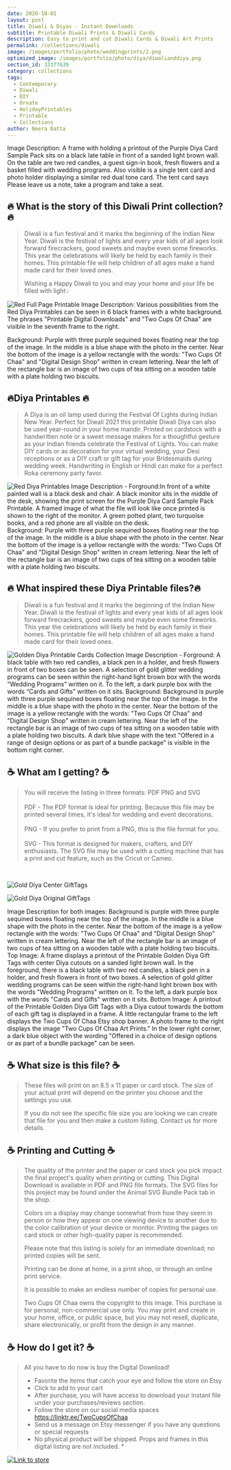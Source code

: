 ```yaml
---
date: 2020-10-01 
layout: post
title: Diwali & Diyas - Instant Downloads
subtitle: Printable Diwali Prints & Diwali Cards
description: Easy to print and cut Diwali Cards & Diwali Art Prints 
permalink: /collections/diwali
image: /images/portfolio/photo/weddingprints/2.png
optimized_image: /images/portfolio/photo/diya/diwalianddiya.png
section_id: 33377639
category: collections
tags:
  - Contemporary
  - Diwali
  - DIY
  - Ornate
  - HolidayPrintables
  - Printable
  - Collections
author: Neera Datta
---
```

Image Description: A frame with holding a printout of the Purple Diya Card Sample Pack sits on a black late table in front of a sanded light brown wall. On the table are two red candles, a guest sign-in book, fresh flowers and a basket filled with wedding programs. Also visible is a single tent card and photo holder displaying a similar red dual tone card. The tent card says Please leave us a note, take a program and take a seat. 

## 🔥 What is the story of this Diwali Print collection? 🔥
>Diwali is a fun festival and it marks the beginning of the Indian New Year. Diwali is the festival of lights and every year kids of all ages look forward firecrackers, good sweets and maybe even some fireworks. This year the celebrations will likely be held by each family in their homes. This printable file will help children of all ages make a hand made card for their loved ones.
>
>Wishing a Happy Diwali to you and may your home and your life be filled with light💡

![Red Full Page Printable](https://i.etsystatic.com/21226651/r/il/57b9c5/3688852472/il_794xN.3688852472_1flb.jpg)
Image Description: Various possibilities from the Red Diya Printables can be seen in 6 black frames with a white background. The phrases "Printable Digital Downloads" and "Two Cups Of Chaa" are visible in the seventh frame to the right.

Background: Purple with three purple sequined boxes floating near the top of the image. In the middle is a blue shape with the photo in the center. Near the bottom of the image is a yellow rectangle with the words: "Two Cups Of Chaa" and "Digital Design Shop" written in cream lettering. Near the left of the rectangle bar is an image of two cups of tea sitting on a wooden table with a plate holding two biscuits. 


## 🔥Diya Printables 🔥 
>A Diya is an oil lamp used during the Festival Of Lights during Indian New Year. Perfect for Diwali 2021 this printable Diwali Diya can also be used year-round in your home mandir. Printed on cardstock with a handwritten note or a sweet message makes for a thoughtful gesture as your Indian friends celebrate the Festival of Lights. You can make DIY cards or as decoration for your virtual wedding, your Desi receptions or as a DIY craft or gift tag for your Bridesmaids during wedding week. Handwriting in English or Hindi can make for a perfect Roka ceremony party favor.

![Red Diya Printables](https://i.etsystatic.com/21226651/r/il/3ef4ca/3717800401/il_794xN.3717800401_iw5o.jpg)
Image Description - Forground:In front of a white painted wall is a black desk and chair. A black monitor sits in the middle of the desk, showing the print screen for the Purple Diya Card Sample Pack Printable. A framed image of what the file will look like once printed is shown to the right of the monitor. A green potted plant, two turquoise books, and a red phone are all visible on the desk.  
Background: Purple with three purple sequined boxes floating near the top of the image. In the middle is a blue shape with the photo in the center. Near the bottom of the image is a yellow rectangle with the words: "Two Cups Of Chaa" and "Digital Design Shop" written in cream lettering. Near the left of the rectangle bar is an image of two cups of tea sitting on a wooden table with a plate holding two biscuits. 

## 🔥 What inspired these Diya Printable files?🔥
>Diwali is a fun festival and it marks the beginning of the Indian New Year. Diwali is the festival of lights and every year kids of all ages look forward firecrackers, good sweets and maybe even some fireworks. This year the celebrations will likely be held by each family in their homes. This printable file will help children of all ages make a hand made card for their loved ones.



![Golden Diya Printable Cards Collection](https://i.etsystatic.com/21226651/r/il/adc087/3765431635/il_794xN.3765431635_9b1d.jpg)
Image Description - Forground: A black table with two red candles, a black pen in a holder, and fresh flowers in front of two boxes can be seen. A selection of gold glitter wedding programs can be seen within the right-hand light brown box with the words “Wedding Programs” written on it. To the left, a dark purple box with the words “Cards and Gifts” written on it sits.
Background: Background is purple with three purple sequined boxes floating near the top of the image. In the middle is a blue shape with the photo in the center. Near the bottom of the image is a yellow rectangle with the words: "Two Cups Of Chaa" and "Digital Design Shop" written in cream lettering. Near the left of the rectangle bar is an image of two cups of tea sitting on a wooden table with a plate holding two biscuits. A dark blue shape with the text "Offered in a range of design options or as part of a bundle package" is visible in the bottom right corner.


## ☕ What am I getting? ☕
>You will receive the listing in three formats: PDF PNG and SVG
> <br/>
> <br/>
> PDF - The PDF format is ideal for printing. Because this file may be printed several times, it's ideal for wedding and event decorations.
> <br/>
> <br/>
> PNG - If you prefer to print from a PNG, this is the file format for you.
> <br/>
> <br/>
> SVG - This format is designed for makers, crafters, and DIY enthusiasts. The SVG file may be used with a cutting machine that has a print and cut feature, such as the Cricut or Cameo.

<br/>

![Gold Diya Center GiftTags](https://i.etsystatic.com/21226651/r/il/5bb5ba/3765493189/il_794xN.3765493189_m4oa.jpg)

![Gold Diya Original GiftTags](https://i.etsystatic.com/21226651/r/il/773342/3765443979/il_794xN.3765443979_r11d.jpg)

Image Description for both images: Background is purple with three purple sequined boxes floating near the top of the image. In the middle is a blue shape with the photo in the center. Near the bottom of the image is a yellow rectangle with the words: "Two Cups Of Chaa" and "Digital Design Shop" written in cream lettering. Near the left of the rectangle bar is an image of two cups of tea sitting on a wooden table with a plate holding two biscuits. 
Top Image: A frame displays a printout of the Printable Golden Diya Gift Tags with center Diya cutouts on a sanded light brown wall. In the foreground, there is a black table with two red candles, a black pen in a holder, and fresh flowers in front of two boxes. A selection of gold glitter wedding programs can be seen within the right-hand light brown box with the words "Wedding Programs" written on it. To the left, a dark purple box with the words "Cards and Gifts" written on it sits.
Bottom Image: A printout of the Printable Golden Diya Gift Tags with a Diya cutout towards the bottom of each gift tag is displayed in a frame. A little rectangular frame to the left displays the Two Cups Of Chaa Etsy shop banner. A photo frame to the right displays the image "Two Cups Of Chaa Art Prints." In the lower right corner, a dark blue object with the wording "Offered in a choice of design options or as part of a bundle package" can be seen.



## ☕ What size is this file? ☕
>These files will print on an 8.5 x 11 paper or card stock. The size of your actual print will depend on the printer you choose and the 
>settings you use.
>
>If you do not see the specific file size you are looking we can create that file for you and then make a custom listing. 
>Contact us for more details.

## ☕ Printing and Cutting ☕
>The quality of the printer and the paper or card stock you pick impact the final project's quality when printing or cutting. This Digital Download is available in PDF and PNG file formats. The SVG files for this project may be found under the Animal SVG Bundle Pack
>tab in the shop.
>
>Colors on a display may change somewhat from how they seem in person or how they appear on one viewing device to another due to the color calibration of your device or monitor. Printing the pages on card stock or other high-quality paper is recommended.
>
>Please note that this listing is solely for an immediate download; no printed copies will be sent.
>
>Printing can be done at home, in a print shop, or through an online print service.
>
>It is possible to make an endless number of copies for personal use. 
>
>Two Cups Of Chaa owns the copyright to this image. This purchase is for personal, non-commercial use only. You may print and create in your home, 
>office, or public space, but you may not resell, duplicate, share electronically, or profit from the design in any manner.

## ☕ How do I get it? ☕
>All you have to do now is buy the Digital Download!
>* Favorite the items that catch your eye and follow the store on Etsy
>* Click to add to your cart
>* After purchase, you will have access to download your instant file under your purchases/reviews section. 
>* Follow the store on our social media spaces https://linktr.ee/TwoCupsOfChaa
>* Send us a message on Etsy messenger if you have any questions or special requests 
>* No physical product will be shipped. Props and frames in this digital listing are not included. *



[![Link to store](\images\portfolio\photo\printables.png)](https://www.etsy.com/shop/TwoCupsOfChaa?ref=simple-shop-header-name&listing_id=1099857750&section_id=37228866)